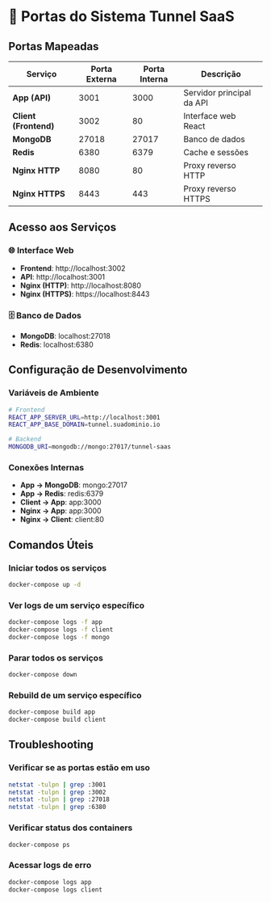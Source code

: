 # 🚪 Portas do Sistema Tunnel SaaS

## Portas Mapeadas

| Serviço | Porta Externa | Porta Interna | Descrição |
|---------|---------------|---------------|-----------|
| **App (API)** | 3001 | 3000 | Servidor principal da API |
| **Client (Frontend)** | 3002 | 80 | Interface web React |
| **MongoDB** | 27018 | 27017 | Banco de dados |
| **Redis** | 6380 | 6379 | Cache e sessões |
| **Nginx HTTP** | 8080 | 80 | Proxy reverso HTTP |
| **Nginx HTTPS** | 8443 | 443 | Proxy reverso HTTPS |

## Acesso aos Serviços

### 🌐 Interface Web
- **Frontend**: http://localhost:3002
- **API**: http://localhost:3001
- **Nginx (HTTP)**: http://localhost:8080
- **Nginx (HTTPS)**: https://localhost:8443

### 🗄️ Banco de Dados
- **MongoDB**: localhost:27018
- **Redis**: localhost:6380

## Configuração de Desenvolvimento

### Variáveis de Ambiente
```bash
# Frontend
REACT_APP_SERVER_URL=http://localhost:3001
REACT_APP_BASE_DOMAIN=tunnel.suadominio.io

# Backend
MONGODB_URI=mongodb://mongo:27017/tunnel-saas
```

### Conexões Internas
- **App → MongoDB**: mongo:27017
- **App → Redis**: redis:6379
- **Client → App**: app:3000
- **Nginx → App**: app:3000
- **Nginx → Client**: client:80

## Comandos Úteis

### Iniciar todos os serviços
```bash
docker-compose up -d
```

### Ver logs de um serviço específico
```bash
docker-compose logs -f app
docker-compose logs -f client
docker-compose logs -f mongo
```

### Parar todos os serviços
```bash
docker-compose down
```

### Rebuild de um serviço específico
```bash
docker-compose build app
docker-compose build client
```

## Troubleshooting

### Verificar se as portas estão em uso
```bash
netstat -tulpn | grep :3001
netstat -tulpn | grep :3002
netstat -tulpn | grep :27018
netstat -tulpn | grep :6380
```

### Verificar status dos containers
```bash
docker-compose ps
```

### Acessar logs de erro
```bash
docker-compose logs app
docker-compose logs client
```
